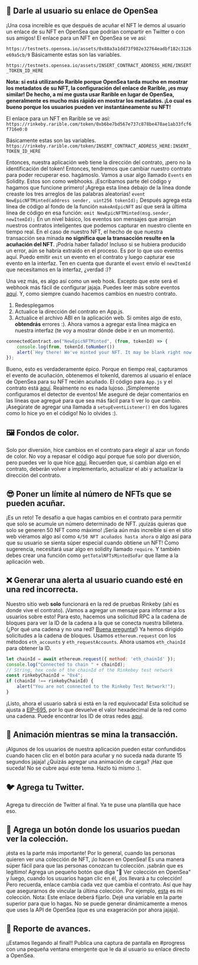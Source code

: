 ## 🌊 Darle al usuario su enlace de OpenSea

¡Una cosa increíble es que después de acuñar el NFT le demos al usuario un enlace de su NFT en OpenSea que podrían compartir en Twitter o con sus amigos!
El enlace para un NFT en OpenSea se ve así:

`https://testnets.opensea.io/assets/0x88a3a1dd73f982e32764eadbf182c3126e69a5cb/9`
Básicamente estas son las variables.

`https://testnets.opensea.io/assets/INSERT_CONTRACT_ADDRESS_HERE/INSERT_TOKEN_ID_HERE`

**Nota: si está utilizando Rarible porque OpenSea tarda mucho en mostrar los metadatos de su NFT, la configuración del enlace de Rarible, ¡es muy similar! De hecho, a mí me gusta usar Rarible en lugar de OpenSea, generalmente es mucho más rápido en mostrar los metadatos. ¡Lo cual es bueno porque los usuarios pueden ver instantáneamente su NFT!**

El enlace para un NFT en Rarible se ve así:
`https://rinkeby.rarible.com/token/0xb6be7bd567e737c878be478ae1ab33fcf6f716e0:0`

Básicamente estas son las variables.
`https://rinkeby.rarible.com/token/INSERT_CONTRACT_ADDRESS_HERE:INSERT_TOKEN_ID_HERE`

Entonces, nuestra aplicación web tiene la dirección del contrato, ¡pero no la identificación del token! Entonces, tendremos que cambiar nuestro contrato para poder recuperar eso. hagámoslo.
Vamos a usar algo llamado `Events` en Solidity. Estos son como webhooks. ¡Escribamos parte del código y hagamos que funcione primero!
¡Agrega esta línea debajo de la línea donde creaste los tres arreglos de las palabras aleatorias!
`event NewEpicNFTMinted(address sender, uint256 tokenId);`
Después agrega esta línea de código al fondo de la función `makeAnEpicNFT` así que será la última línea de código en esa función:
`emit NewEpicNFTMinted(msg.sender, newItemId);`
En un nivel básico, los eventos son mensajes que arrojan nuestros contratos inteligentes que podemos capturar en nuestro cliente en tiempo real. En el caso de nuestro NFT, el hecho de que nuestra transacción sea minada **no significa que la transacción resulte en la acuñación del NFT**. ¡Podría haber fallado! Incluso si se hubiera producido un error, aún se habría extraído en el proceso.
Es por lo que uso eventos aquí. Puedo emitir `emit` un evento en el contrato y luego capturar ese evento en la interfaz. Ten en cuenta que durante el `event` envío el `newItemId` que necesitamos en la interfaz, ¿verdad :)?

Una vez más, es algo así como un web hook. Excepto que este será el webhook más fácil de configurar jajaja.
Puedes leer más sobre eventos [aquí](https://docs.soliditylang.org/en/v0.8.14/contracts.html#events).
Y, como siempre cuando hacemos cambios en nuestro contrato.
1. Redesplegamos
2. Actualice la dirección del contrato en App.js.
3. Actualice el archivo ABI en la aplicación web.
Si omites algo de esto, **obtendrás** errores :).
Ahora vamos a agregar esta línea mágica en nuestra interfaz (te voy a mostrar dónde debe ir en un momento).
```javascript
connectedContract.on("NewEpicNFTMinted", (from, tokenId) => {
	console.log(from, tokenId.toNumber())
	alert(`Hey there! We've minted your NFT. It may be blank right now. It can take a max of 10 min to show up on OpenSea. Here's the link: <https://testnets.opensea.io/assets/${CONTRACT_ADDRESS}/${tokenId.toNumber()}>`)
});
```
Bueno, esto es verdaderamente épico. Porque en tiempo real, capturamos el evento de acuñación, obtenemos el tokenId, daremos al usuario el enlace de OpenSea para su NFT recién acuñado.
El código para `App.js` y el contrato está [aquí](https://gist.github.com/farzaa/5015532446dfdb267711592107a285a9). Realmente no es nada lujoso. ¡Simplemente configuramos el detector de eventos! Me aseguré de dejar comentarios en las líneas que agregué para que sea más fácil para ti ver lo que cambio. ¡Asegúrate de agregar una llamada a `setupEventListener()` en dos lugares como lo hice yo en el código! No lo olvides :).
## 🖼 Fondos de color.
Solo por diversión, hice cambios en el contrato para elegir al azar un fondo de color. No voy a repasar el código aquí porque fue solo por diversión, pero puedes ver lo que hice [aquí](https://gist.github.com/farzaa/b3b8ec8aded7e5876b8a1ab786347cc9). Recuerden que, si cambian algo en el contrato, deberán volver a implementarlo, actualizar el abi y actualizar la dirección del contrato.

## 😎 Poner un límite al número de NFTs que se pueden acuñar.
¡Es un reto! Te desafío a que hagas cambios en el contrato para permitir que solo se acumule un número determinado de NFT. ¡quizás quieras que solo se generen 50 NFT como máximo! ¡Sería aún más increíble si en el sitio web viéramos algo así como `4/50 NFT acuñados hasta ahora` o algo así para que su usuario se sienta súper especial cuando obtiene un NFT!
Como sugerencia, necesitará usar algo en solidity llamado `require`. Y también debes crear una función como `getTotalNFTsMintedSoFar` que llame a la aplicación web.
## ❌ Generar una alerta al usuario cuando esté en una red incorrecta.
Nuestro sitio web **solo** funcionará en la red de pruebas Rinkeby (ahí es donde vive el contrato).
¡Vamos a agregar un mensaje para informar a los usuarios sobre esto!
Para esto, hacemos una solicitud RPC a la cadena de bloques para ver la ID de la cadena a la que se conecta nuestra billetera. (¿Por qué una cadena y no una red? [Buena pregunta!](https://ethereum.stackexchange.com/questions/37533/what-is-a-chainid-in-ethereum-how-is-it-different-than-networkid-and-how-is-it))
Ya hemos dirigido solicitudes a la cadena de bloques. Usamos `ethereum.request` con los métodos `eth_accounts` y `eth_requestAccounts`. Ahora usamos `eth_chainId` para obtener la ID.
```javascript
let chainId = await ethereum.request({ method: 'eth_chainId' });
console.log("Connected to chain " + chainId);
// String, hex code of the chainId of the Rinkebey test network
const rinkebyChainId = "0x4"; 
if (chainId !== rinkebyChainId) {
	alert("You are not connected to the Rinkeby Test Network!");
}
```
¡Listo, ahora el usuario sabrá si está en la red equivocada! Esta solicitud se ajusta a [EIP-695](https://github.com/ethereum/EIPs/blob/master/EIPS/eip-695.md), por lo que devuelve el valor hexadecimal de la red como una cadena. Puede encontrar los ID de otras redes [aquí](https://docs.metamask.io/guide/ethereum-provider.html#chain-ids).


## 🙉 Animación mientras se mina la transacción.
¡Algunos de los usuarios de nuestra aplicación pueden estar confundidos cuando hacen clic en el botón para acuñar y no suceda nada durante 15 segundos jajaja! ¿Quizás agregar una animación de carga? ¡Haz que suceda! No se cubre aquí este tema. Hazlo tú mismo :).
## 🐦 Agrega tu Twitter.
Agrega tu dirección de Twitter al final. Ya te puse una plantilla que hace eso.
## 👀 Agrega un botón donde los usuarios puedan ver la colección.
¡ésta es la parte más importante!
Por lo general, cuando las personas quieren ver una colección de NFT, ¡lo hacen en OpenSea! Es una manera súper fácil para que las personas conozcan tu colección. ¡sabrán que es legítimo!
Agrega un pequeño botón que diga "🌊 Ver colección en OpenSea" y luego, cuando los usuarios hagan clic en él, ¡los llevará a tu colección! Pero recuerda, enlace cambia cada vez que cambia el contrato. Así que hay que asegurarnos de vincular la última colección. Por ejemplo, [esta](https://testnets.opensea.io/collection/squarenft-vu901lkj40) es mi colección.
Nota: Este enlace deberá fijarlo. Dejé una variable en la parte superior para que lo hagas. No se puede generar dinámicamente a menos que uses la API de OpenSea (que es una exageración por ahora jajaja).
## 🚨 Reporte de avances.
¡¡Estamos llegando al final!! Publica una captura de pantalla en #progress con una pequeña ventana emergente que le da al usuario su enlace directo a OpenSea.
